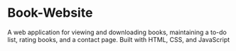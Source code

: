 # Book-Website
A web application for viewing and downloading books, maintaining a to-do list, rating books, and a contact page. Built with HTML, CSS, and JavaScript
